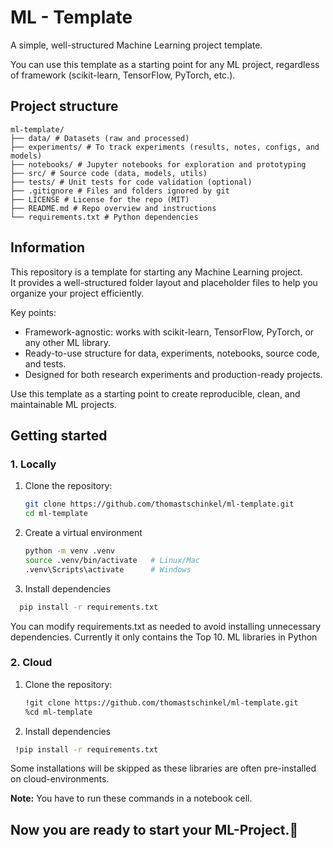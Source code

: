 # ML - Template

A simple, well-structured Machine Learning project template.

You can use this template as a starting point for any ML project, regardless of framework (scikit-learn, TensorFlow, PyTorch, etc.).

## Project structure

```
ml-template/
├── data/ # Datasets (raw and processed)
├── experiments/ # To track experiments (results, notes, configs, and models)
├── notebooks/ # Jupyter notebooks for exploration and prototyping
├── src/ # Source code (data, models, utils)
├── tests/ # Unit tests for code validation (optional)
├── .gitignore # Files and folders ignored by git
├── LICENSE # License for the repo (MIT)
├── README.md # Repo overview and instructions
└── requirements.txt # Python dependencies
```

## Information

This repository is a template for starting any Machine Learning project.  
It provides a well-structured folder layout and placeholder files to help you organize your project efficiently.  

Key points:
- Framework-agnostic: works with scikit-learn, TensorFlow, PyTorch, or any other ML library.
- Ready-to-use structure for data, experiments, notebooks, source code, and tests.
- Designed for both research experiments and production-ready projects.

Use this template as a starting point to create reproducible, clean, and maintainable ML projects.

## Getting started

### 1. Locally
   1. Clone the repository:
      ```bash
      git clone https://github.com/thomastschinkel/ml-template.git
      cd ml-template
      ```
   2. Create a virtual environment
      ```bash
      python -m venv .venv
      source .venv/bin/activate   # Linux/Mac
      .venv\Scripts\activate      # Windows
      ```
   3. Install dependencies
   ```bash
     pip install -r requirements.txt
```
   You can modify requirements.txt as needed to avoid installing unnecessary dependencies. Currently it only contains the Top 10. ML libraries in Python
   
### 2. Cloud
   1. Clone the repository:
      ```bash
      !git clone https://github.com/thomastschinkel/ml-template.git
      %cd ml-template
      ```
   2. Install dependencies
   ```bash
    !pip install -r requirements.txt
   ```
   Some installations will be skipped as these libraries are often pre-installed on cloud-environments.
   
   **Note:** You have to run these commands in a notebook cell. 
   
## **Now you are ready to start your ML-Project.🚀** 

